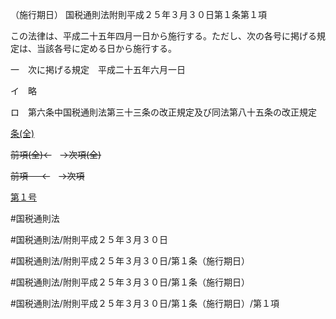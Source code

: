 （施行期日）
国税通則法附則平成２５年３月３０日第１条第１項

この法律は、平成二十五年四月一日から施行する。ただし、次の各号に掲げる規定は、当該各号に定める日から施行する。

一　次に掲げる規定　平成二十五年六月一日

イ　略

ロ　第六条中国税通則法第三十三条の改正規定及び同法第八十五条の改正規定

[条(全)](国税通則法＿＿＿＿附則平成２５年３月３０日第１条_.md)

~~前項(全)←~~　~~→次項(全)~~

~~前項 　 ←~~　~~→次項~~

[第１号](国税通則法＿＿＿＿附則平成２５年３月３０日第１条第１項第１号.md)  

#国税通則法

#国税通則法/附則平成２５年３月３０日

#国税通則法/附則平成２５年３月３０日/第１条（施行期日）

#国税通則法/附則平成２５年３月３０日/第１条（施行期日）

#国税通則法/附則平成２５年３月３０日/第１条（施行期日）/第１項

